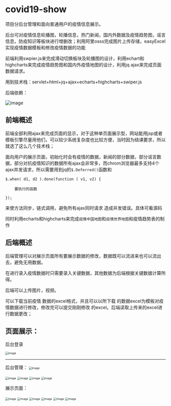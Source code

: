 # covid19-show
项目分后台管理和面向普通用户的疫情信息展示。

后台可对疫情信息轮播图，轮播信息，热门新闻，国内外数据及疫情趋势图，谣言信息，防疫知识等板块进行增删改；利用阿里osss完成图片上传存储，easyExcel实现疫情数据模板和修改疫情数据的功能

前端利用swpier.js来完成滑动切换板块及轮播图的设计，利用echart和highcharts来完成疫情趋势图和国内外疫情地图的设计，利用jq ajax来完成页面数据请求。

用到技术栈：servlet+html+jq+ajax+echarts+highcharts+swiper.js

后端依赖：

![image](screenshots/depenb.png)

## 前端概述

前端全部利用ajax来完成页面的显示，对于这种单页面展示型，网站能用jsp或者模板引擎尽量用他们，可以较少系统复杂度也比较方便，当时因为结课要求，所以就选了这么几个技术栈；

面向用户的展示页面，初始化时会有疫情的数据，新闻的部分数据，部分谣言数据，部分对抗疫情知识的数据所有ajax会非常多，而chrom浏览器最多支持4个ajax并发请求，所以需要用到jq的`$.Deferred()`函数和 

```
$.when( d1, d2 ).done(function ( v1, v2) { 

	要执行的函数

}); 
```

来使方法同步，链式调用，避免所有ajax同时请求 造成并发错误。具体可看源码

同时利用echarts和highcharts来完成`疫情中国地图`和`疫情世界地图`和疫情趋势表的制作



## 后端概述

后端管理可以对展示页面所有要展示数据的修改，数据既可以流进来也可以流出去，避免无用数据。

在进行录入疫情数据时只需要录入关键数据，其他数据为后端根据关键数据计算所得。

后端可以上传图片，视频。

可以下载当前疫情 数据的excel格式，并且可以以所下载 的数据excel为模板对疫情数据进行修改，修改完可以提交刚刚修改 的excel。后端读取上传来的excel进行数据更改；

## 页面展示：

后台登录

<img src="screenshots/login.png" alt="image" style="zoom:60%;" />

-----

后台管理：
<img src="screenshots/backEnd.png" alt="image" style="zoom:60%;" />

<img src="screenshots/chinaData.png" alt="image" style="zoom:60%;" />

<img src="screenshots/indexBanner.png" alt="image" style="zoom:60%;" />

<img src="screenshots/lunBo.png" alt="image" style="zoom:60%;" />

<img src="screenshots/谣言.png" alt="image" style="zoom:60%;" />

展示页面：

<img src="screenshots/index.png" alt="image" style="zoom:60%;" />

<img src="screenshots/china_data_index.png" alt="image" style="zoom:60%;" />

<img src="screenshots/china_data_index2.png" alt="image" style="zoom:60%;" />

<img src="screenshots/world_data.png" alt="image" style="zoom:60%;" />

<img src="screenshots/yao.png" alt="image" style="zoom:60%;" />

<img src="screenshots/knowledge.png" alt="image" style="zoom:60%;" />